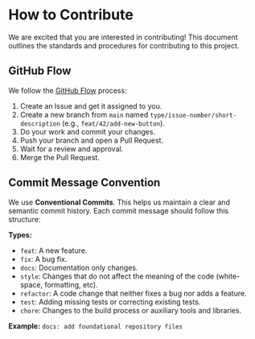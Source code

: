 # How to Contribute

We are excited that you are interested in contributing! This document outlines the standards and procedures for contributing to this project.

## GitHub Flow

We follow the [GitHub Flow](https://docs.github.com/en/get-started/quickstart/github-flow) process:
1.  Create an Issue and get it assigned to you.
2.  Create a new branch from `main` named `type/issue-number/short-description` (e.g., `feat/42/add-new-button`).
3.  Do your work and commit your changes.
4.  Push your branch and open a Pull Request.
5.  Wait for a review and approval.
6.  Merge the Pull Request.

## Commit Message Convention

We use **Conventional Commits**. This helps us maintain a clear and semantic commit history. Each commit message should follow this structure:

**Types:**
- `feat`: A new feature.
- `fix`: A bug fix.
- `docs`: Documentation only changes.
- `style`: Changes that do not affect the meaning of the code (white-space, formatting, etc).
- `refactor`: A code change that neither fixes a bug nor adds a feature.
- `test`: Adding missing tests or correcting existing tests.
- `chore`: Changes to the build process or auxiliary tools and libraries.

**Example:**
`docs: add foundational repository files`
